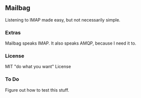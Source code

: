 ## Mailbag

Listening to IMAP made easy, but not necessarily simple.


### Extras

Mailbag speaks IMAP.  It also speaks AMQP, because I need it to.


### License

MIT "do what you want" License


### To Do

Figure out how to test this stuff.